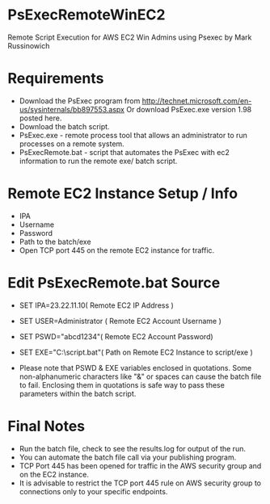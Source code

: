 PsExecRemoteWinEC2
=================

Remote Script Execution for AWS EC2 Win Admins using Psexec by Mark Russinowich

Requirements
=================
- Download the PsExec program from http://technet.microsoft.com/en-us/sysinternals/bb897553.aspx Or download PsExec.exe version 1.98 posted here.
- Download the batch script.
- PsExec.exe  - remote process tool that allows an administrator to run processes on a remote system.
- PsExecRemote.bat - script that automates the PsExec with ec2 information to run the remote exe/ batch script. 

Remote EC2 Instance Setup / Info
=================
- IPA
- Username 
- Password 
- Path to the batch/exe
- Open TCP port 445 on the remote EC2 instance for traffic.

Edit PsExecRemote.bat Source
=================
- SET IPA=23.22.11.10( Remote EC2 IP Address )
- SET USER=Administrator ( Remote EC2 Account Username )
- SET PSWD="abcd1234"( Remote EC2 Account Password)
- SET EXE="C:\script.bat"( Path on Remote EC2 Instance to script/exe )

- Please note that PSWD & EXE variables enclosed in quotations. Some non-alphanumeric characters like "&" or spaces can cause the batch file to fail. Enclosing them in quotations is safe way to pass these parameters within the batch script.

Final Notes
=================
- Run the batch file, check to see the results.log for output of the run.
- You can automate the batch file call via your publishing program.
- TCP Port 445 has been opened for traffic in the AWS security group and on the EC2 instance.  
- It is advisable to restrict the TCP port 445 rule on AWS security group to connections only to your specific endpoints.